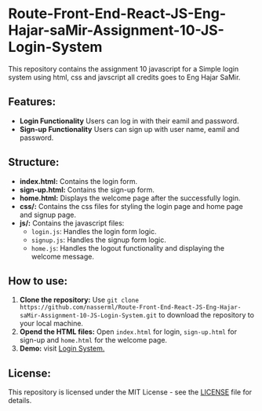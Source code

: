 # Route-Front-End-React-JS-Eng-Hajar-saMir-Assignment-10-JS-Login-System

This repository contains the assignment 10 javascript for a Simple login system using html, css and javscript all credits goes to Eng Hajar SaMir.

## Features:

- **Login Functionality** Users can log in with their eamil and password.
- **Sign-up Functionality** Users can sign up with user name, eamil and password.

## Structure:

- **index.html:** Contains the login form.
- **sign-up.html:** Contains the sign-up form.
- **home.html:** Displays the welcome page after the successfully login.
- **css/:** Contains the css files for styling the login page and home page and signup page.
- **js/:** Contains the javascript files:
    - `login.js`: Handles the login form logic.
    - `signup.js`: Handles the signup form logic.
    - `home.js`: Handles the logout functionality and displaying the welcome message.

## How to use:

1. **Clone the repository:** Use `git clone https://github.com/nasserml/Route-Front-End-React-JS-Eng-Hajar-saMir-Assignment-10-JS-Login-System.git` to download the repository to your local machine.
2. **Opend the HTML files:** Open `index.html` for login, `sign-up.html` for sign-up and `home.html` for the welcome page.
3. **Demo:** visit [Login System.](https://nasserml.github.io/Route-Front-End-React-JS-Eng-Hajar-saMir-Assignment-10-JS-Login-System/index.html)

## License:

This repository is licensed under the MIT License - see the [LICENSE](LICENSE) file for details.






